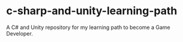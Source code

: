 # c-sharp-and-unity-learning-path
A C# and Unity repository for my learning path to become a Game Developer.
